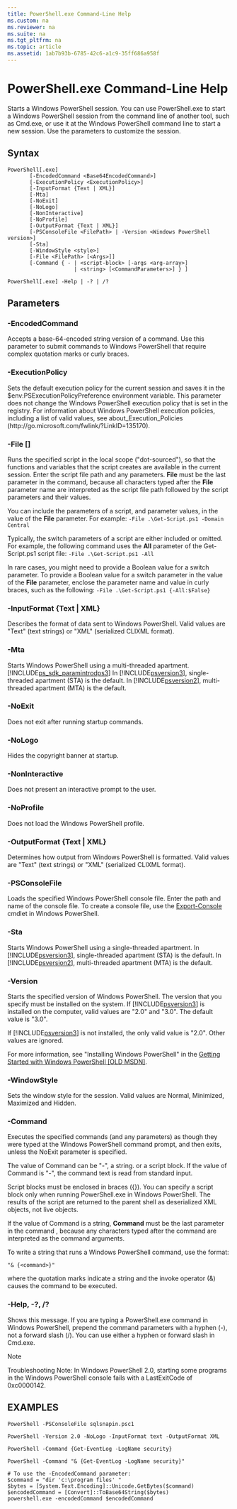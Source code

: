 ```yaml
---
title: PowerShell.exe Command-Line Help
ms.custom: na
ms.reviewer: na
ms.suite: na
ms.tgt_pltfrm: na
ms.topic: article
ms.assetid: 1ab7b93b-6785-42c6-a1c9-35ff686a958f
---
```

# PowerShell.exe Command-Line Help
Starts a Windows PowerShell session. You can use PowerShell.exe to start a Windows PowerShell session from the command line of another tool, such as Cmd.exe, or use it at the Windows PowerShell command line to start a new session. Use the parameters to customize the session.

## Syntax

```
PowerShell[.exe]
       [-EncodedCommand <Base64EncodedCommand>]
       [-ExecutionPolicy <ExecutionPolicy>]
       [-InputFormat {Text | XML}] 
       [-Mta]
       [-NoExit]
       [-NoLogo]
       [-NonInteractive] 
       [-NoProfile] 
       [-OutputFormat {Text | XML}] 
       [-PSConsoleFile <FilePath> | -Version <Windows PowerShell version>]
       [-Sta]
       [-WindowStyle <style>]
       [-File <FilePath> [<Args>]]
       [-Command { - | <script-block> [-args <arg-array>]
                     | <string> [<CommandParameters>] } ]

PowerShell[.exe] -Help | -? | /?
```

## Parameters

### \-EncodedCommand <Base64EncodedCommand>
Accepts a base\-64\-encoded string version of a command. Use this parameter to submit commands to Windows PowerShell that require complex quotation marks or curly braces.

### \-ExecutionPolicy <ExecutionPolicy>
Sets the default execution policy for the current session and saves it in the $env:PSExecutionPolicyPreference environment variable. This parameter does not change the Windows PowerShell execution policy that is set in the registry. For information about Windows PowerShell execution policies, including a list of valid values, see about\_Execution\_Policies (http:\/\/go.microsoft.com\/fwlink\/?LinkID\=135170).

### \-File <FilePath> \[<Parameters>]
Runs the specified script in the local scope ("dot\-sourced"), so that the functions and variables that the script creates are available in the current session. Enter the script file path and any parameters. **File** must be the last parameter in the command, because all characters typed after the **File** parameter name are interpreted as the script file path followed by the script parameters and their values.

You can include the parameters of a script, and parameter values, in the value of the **File** parameter. For example: `-File .\Get-Script.ps1 -Domain Central`

Typically, the switch parameters of a script are either included or omitted. For example, the following command uses the **All** parameter of the Get\-Script.ps1 script file: `-File .\Get-Script.ps1 -All`

In rare cases, you might need to provide a Boolean value for a switch parameter. To provide a Boolean value for a switch parameter in the value of the **File** parameter, enclose the parameter name and value in curly braces, such as the following: `-File .\Get-Script.ps1 {-All:$False}`

### \-InputFormat {Text | XML}
Describes the format of data sent to Windows PowerShell. Valid values are "Text" (text strings) or "XML" (serialized CLIXML format).

### \-Mta
Starts Windows PowerShell using a multi\-threaded apartment. [!INCLUDE[ps_sdk_paramintrodps3](../Token/ps_sdk_paramintrodps3_md.md)] In [!INCLUDE[psversion3](../Token/psversion3_md.md)], single\-threaded apartment (STA) is the default. In [!INCLUDE[psversion2](../Token/psversion2_md.md)], multi\-threaded apartment (MTA) is the default.

### \-NoExit
Does not exit after running startup commands.

### \-NoLogo
Hides the copyright banner at startup.

### \-NonInteractive
Does not present an interactive prompt to the user.

### \-NoProfile
Does not load the Windows PowerShell profile.

### \-OutputFormat {Text | XML}
Determines how output from Windows PowerShell is formatted. Valid values are "Text" (text strings) or "XML" (serialized CLIXML format).

### \-PSConsoleFile <FilePath>
Loads the specified Windows PowerShell console file. Enter the path and name of the console file. To create a console file, use the [Export-Console](assetId:///4bab1c02-9e61-4aaf-9957-11d1934ef4ef) cmdlet in Windows PowerShell.

### \-Sta
Starts Windows PowerShell using a single\-threaded apartment. In [!INCLUDE[psversion3](../Token/psversion3_md.md)], single\-threaded apartment (STA) is the default. In [!INCLUDE[psversion2](../Token/psversion2_md.md)], multi\-threaded apartment (MTA) is the default.

### \-Version <Windows PowerShell Version>
Starts the specified version of Windows PowerShell. The version that you specify must be installed on the system. If [!INCLUDE[psversion3](../Token/psversion3_md.md)] is installed on the computer, valid values are "2.0" and "3.0". The default value is "3.0".

If [!INCLUDE[psversion3](../Token/psversion3_md.md)] is not installed, the only valid value is "2.0". Other values are ignored.

For more information, see "Installing Windows PowerShell" in the [Getting Started with Windows PowerShell [OLD MSDN]](assetId:///69555d95-b481-43e1-86e7-b46d68b3e2dd).

### \-WindowStyle <Window style>
Sets the window style for the session. Valid values are Normal, Minimized, Maximized and Hidden.

### \-Command
Executes the specified commands (and any parameters) as though they were typed at the Windows PowerShell command prompt, and then exits, unless the NoExit parameter is specified.

The value of Command can be "\-", a string. or a script block. If the value of Command is "\-", the command text is read from standard input.

Script blocks must be enclosed in braces ({}). You can specify a script block only when running PowerShell.exe in Windows PowerShell. The results of the script are returned to the parent shell as deserialized XML objects, not live objects.

If the value of Command is a string, **Command** must be the last parameter in the command , because any characters typed after the command are interpreted as the command arguments.

To write a string that runs a Windows PowerShell command, use the format:

```
"& {<command>}"
```

where the quotation marks indicate a string and the invoke operator (&) causes the command to be executed.

### \-Help, \-?, \/?
Shows this message. If you are typing a PowerShell.exe command in Windows PowerShell, prepend the command parameters with a hyphen (\-), not a forward slash (\/). You can use either a hyphen or forward slash in Cmd.exe.

> [!NOTE]
> Troubleshooting Note: In Windows PowerShell 2.0, starting some programs in the Windows PowerShell console fails with a LastExitCode of 0xc0000142.

## EXAMPLES

```
PowerShell -PSConsoleFile sqlsnapin.psc1

PowerShell -Version 2.0 -NoLogo -InputFormat text -OutputFormat XML

PowerShell -Command {Get-EventLog -LogName security}

PowerShell -Command "& {Get-EventLog -LogName security}"

# To use the -EncodedCommand parameter:
$command = "dir 'c:\program files' "
$bytes = [System.Text.Encoding]::Unicode.GetBytes($command)
$encodedCommand = [Convert]::ToBase64String($bytes)
powershell.exe -encodedCommand $encodedCommand
```

